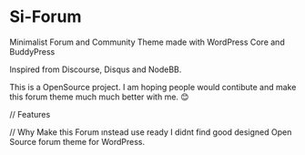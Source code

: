 # Si-Forum
Minimalist Forum and Community Theme made with WordPress Core and BuddyPress

Inspired from Discourse, Disqus and NodeBB.

This is a OpenSource project. 
I am hoping people would contibute and make this forum theme much much better with me. 😊


// Features



// Why Make this Forum ınstead use ready
I didnt find good designed Open Source forum theme for WordPress.

